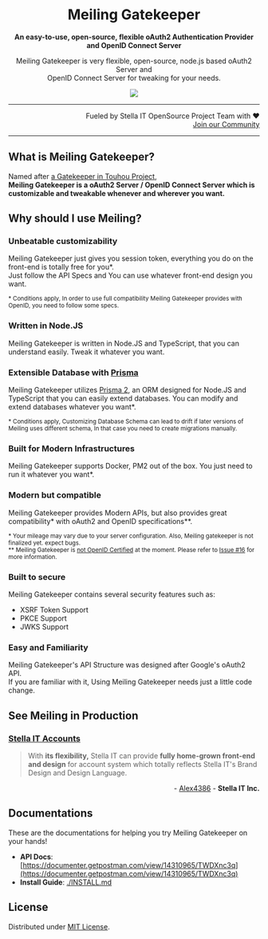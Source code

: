 <h1 align="center">Meiling Gatekeeper</h1>
<p align="center">
  <strong>An easy-to-use, open-source, flexible oAuth2 Authentication Provider and OpenID Connect Server</strong>
</p>
<p align="center">
  Meiling Gatekeeper is very flexible, open-source, node.js based oAuth2 Server and <br>OpenID Connect Server for tweaking for your needs.
</p>

<p align="center">
  <a href="https://github.com/meiling-gatekeeper/meiling/actions/workflows/eslint.yml"><img src="https://github.com/meiling-gatekeeper/meiling/actions/workflows/eslint.yml/badge.svg" /></a>
</p>

<hr>

<p align="right">
  Fueled by Stella IT OpenSource Project Team with ❤️<br>
  <a href="https://opensource.stella-it.com/discord/">Join our Community</a>
</p> 

<hr>

## What is Meiling Gatekeeper?
Named after [a Gatekeeper in Touhou Project](https://hong.meili.ng),  
**Meiling Gatekeeper is a oAuth2 Server / OpenID Connect Server which is customizable and tweakable whenever and wherever you want.**

## Why should I use Meiling?
### Unbeatable customizability
Meiling Gatekeeper just gives you session token, everything you do on the front-end is totally free for you*.  
Just follow the API Specs and You can use whatever front-end design you want.

<sub>* Conditions apply, In order to use full compatibility Meiling Gatekeeper provides with OpenID, you need to follow some specs.</sub>

### Written in Node.JS
Meiling Gatekeeper is written in Node.JS and TypeScript, that you can  understand easily. Tweak it whatever you want.

### Extensible Database with [Prisma](https://prisma.io)
Meiling Gatekeeper utilizes [Prisma 2](https://github.com/prisma/prisma), an ORM designed for Node.JS and TypeScript that you can easily extend databases. You can modify and extend databases whatever you want*.

<sub>* Conditions apply, Customizing Database Schema can lead to drift if later versions of Meiling uses different schema, In that case you need to create migrations manually.</sub>

### Built for Modern Infrastructures
Meiling Gatekeeper supports Docker, PM2 out of the box. You just need to run it whatever you want*.

### Modern but compatible
Meiling Gatekeeper provides Modern APIs, but also provides great compatibility* with oAuth2 and OpenID specifications**.

<sub>* Your mileage may vary due to your server configuration. Also, Meiling gatekeeper is not finalized yet. expect bugs.
</sub>  
<sub>** Meiling Gatekeeper is <a href="https://user-images.githubusercontent.com/27724108/123002109-7abecf80-d3ec-11eb-85c8-5a349fe152c0.png">not OpenID Certified</a> at the moment. Please refer to <a href="https://github.com/meiling-gatekeeper/meiling/issues/16">Issue #16</a> for more information.</sub>

### Built to secure
Meiling Gatekeeper contains several security features such as:
* XSRF Token Support
* PKCE Support
* JWKS Support

### Easy and Familiarity
Meiling Gatekeeper's API Structure was designed after Google's oAuth2 API.  
If you are familiar with it, Using Meiling Gatekeeper needs just a little code change.  


## See Meiling in Production

### [Stella IT Accounts](https://accounts.stella-it.com)
> With **its flexibility,** Stella IT can provide **fully home-grown front-end and design** for account system which totally reflects Stella IT's Brand Design and Design Language.  
<p align="right">- <a href="https://github.com/Alex4386">Alex4386</a> - <b>Stella IT Inc.</b></p>


## Documentations
These are the documentations for helping you try Meiling Gatekeeper on your hands!

* **API Docs**: [https://documenter.getpostman.com/view/14310965/TWDXnc3q](https://documenter.getpostman.com/view/14310965/TWDXnc3q)
* **Install Guide**: [./INSTALL.md](./INSTALL.md)

## License
Distributed under [MIT License](LICENSE).  
